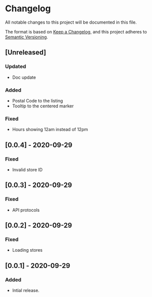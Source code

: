 # Changelog

All notable changes to this project will be documented in this file.

The format is based on [Keep a Changelog](https://keepachangelog.com/en/1.0.0/),
and this project adheres to [Semantic Versioning](https://semver.org/spec/v2.0.0.html).

## [Unreleased]

### Updated

- Doc update

### Added

- Postal Code to the listing
- Tooltip to the centered marker

### Fixed

- Hours showing 12am instead of 12pm

## [0.0.4] - 2020-09-29

### Fixed

- Invalid store ID

## [0.0.3] - 2020-09-29

### Fixed

- API protocols

## [0.0.2] - 2020-09-29

### Fixed

- Loading stores

## [0.0.1] - 2020-09-29

### Added

- Intial release.
